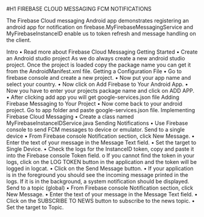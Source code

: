 #H1 FIREBASE CLOUD MESSAGING FCM NOTIFICATIONS

The Firebase Cloud messaging Android app demonstrates registering an android app for notification on firebase.MyFirebaseMessagingService and MyFirebaseInstanceID enable us to token refresh and message handling on the client.

Intro
•	Read more about Firebase Cloud Messaging
Getting Started
•	Create an Android studio project
As we do always create a new android studio project. Once the project is loaded copy the package name you can get it from the AndroidManifest.xml file.
Getting a Configuration File
•	Go to firebase console and create a new project.
•	Now put your app name and select your country.
•	Now click on Add Firebase to Your Android App.
•	Now you have to enter your projects package name and click on ADD APP.
•	After clicking add app you will get google-services.json file
Adding Firebase Messaging to Your Project
•	Now come back to your android project. Go to app folder and paste google-services.json file.
Implementing Firebase Cloud Messaging
•	Create a class named  MyFirebaseInstanceIDService.java 
Sending Notifications
•	Use Firebase console to send FCM messages to device or emulator.
Send to a single device
•	From Firebase console Notification section, click New Message.
•	Enter the text of your message in the Message Text field.
•	Set the target to Single Device.
•	Check the logs for the InstanceID token, copy and paste it into the Firebase console Token field.
o	If you cannot find the token in your logs, click on the LOG TOKEN button in the application and the token will be logged in logcat.
•	Click on the Send Message button.
•	If your application is in the foreground you should see the incoming message printed in the logs. If it is in the background, a system notification should be displayed.
Send to a topic (global)
•	From Firebase console Notification section, click New Message.
•	Enter the text of your message in the Message Text field.
•	Click on the SUBSCRIBE TO NEWS button to subscribe to the news topic.
•	Set the target to Topic.




